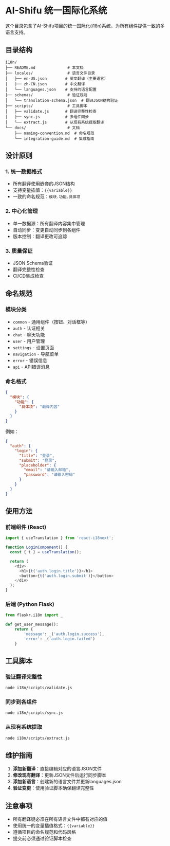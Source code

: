 # AI-Shifu 统一国际化系统

这个目录包含了AI-Shifu项目的统一国际化(i18n)系统，为所有组件提供一致的多语言支持。

## 目录结构

```
i18n/
├── README.md              # 本文档
├── locales/               # 语言文件目录
│   ├── en-US.json        # 英文翻译（主要语言）
│   ├── zh-CN.json        # 中文翻译
│   └── languages.json    # 支持的语言配置
├── schemas/               # 验证规则
│   └── translation-schema.json  # 翻译JSON结构验证
├── scripts/               # 工具脚本
│   ├── validate.js       # 翻译完整性检查
│   ├── sync.js           # 多组件同步
│   └── extract.js        # 从现有系统提取翻译
└── docs/                  # 文档
    ├── naming-convention.md  # 命名规范
    └── integration-guide.md  # 集成指南
```

## 设计原则

### 1. 统一数据格式
- 所有翻译使用嵌套的JSON结构
- 支持变量插值：`{{variable}}`
- 一致的命名规范：`模块.功能.具体项`

### 2. 中心化管理
- 单一数据源：所有翻译内容集中管理
- 自动同步：变更自动同步到各组件
- 版本控制：翻译更改可追踪

### 3. 质量保证
- JSON Schema验证
- 翻译完整性检查
- CI/CD集成检查

## 命名规范

### 模块分类
- `common` - 通用组件（按钮、对话框等）
- `auth` - 认证相关
- `chat` - 聊天功能
- `user` - 用户管理
- `settings` - 设置页面
- `navigation` - 导航菜单
- `error` - 错误信息
- `api` - API错误消息

### 命名格式
```json
{
  "模块": {
    "功能": {
      "具体项": "翻译内容"
    }
  }
}
```

例如：
```json
{
  "auth": {
    "login": {
      "title": "登录",
      "submit": "登录",
      "placeholder": {
        "email": "请输入邮箱",
        "password": "请输入密码"
      }
    }
  }
}
```

## 使用方法

### 前端组件 (React)
```typescript
import { useTranslation } from 'react-i18next';

function LoginComponent() {
  const { t } = useTranslation();

  return (
    <div>
      <h1>{t('auth.login.title')}</h1>
      <button>{t('auth.login.submit')}</button>
    </div>
  );
}
```

### 后端 (Python Flask)
```python
from flaskr.i18n import _

def get_user_message():
    return {
        'message': _('auth.login.success'),
        'error': _('auth.login.failed')
    }
```

## 工具脚本

### 验证翻译完整性
```bash
node i18n/scripts/validate.js
```

### 同步到各组件
```bash
node i18n/scripts/sync.js
```

### 从现有系统提取
```bash
node i18n/scripts/extract.js
```

## 维护指南

1. **添加新翻译**：直接编辑对应的语言JSON文件
2. **修改现有翻译**：更新JSON文件后运行同步脚本
3. **添加新语言**：创建新的语言文件并更新languages.json
4. **验证变更**：使用验证脚本确保翻译完整性

## 注意事项

- 所有翻译键必须在所有语言文件中都有对应的值
- 使用统一的变量插值格式：`{{variable}}`
- 遵循项目的命名规范和代码风格
- 提交前必须通过验证脚本检查
